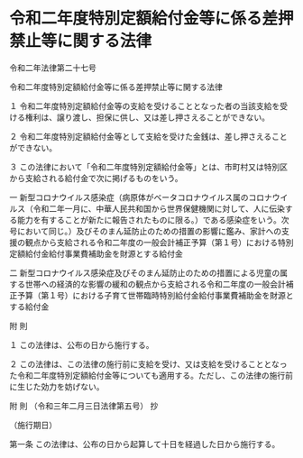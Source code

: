 # 令和二年度特別定額給付金等に係る差押禁止等に関する法律

令和二年法律第二十七号

令和二年度特別定額給付金等に係る差押禁止等に関する法律

１ 令和二年度特別定額給付金等の支給を受けることとなった者の当該支給を受ける権利は、譲り渡し、担保に供し、又は差し押さえることができない。

２ 令和二年度特別定額給付金等として支給を受けた金銭は、差し押さえることができない。

３ この法律において「令和二年度特別定額給付金等」とは、市町村又は特別区から支給される給付金で次に掲げるものをいう。

一 新型コロナウイルス感染症（病原体がベータコロナウイルス属のコロナウイルス（令和二年一月に、中華人民共和国から世界保健機関に対して、人に伝染する能力を有することが新たに報告されたものに限る。）である感染症をいう。次号において同じ。）及びそのまん延防止のための措置の影響に鑑み、家計への支援の観点から支給される令和二年度の一般会計補正予算（第１号）における特別定額給付金給付事業費補助金を財源とする給付金

二 新型コロナウイルス感染症及びそのまん延防止のための措置による児童の属する世帯への経済的な影響の緩和の観点から支給される令和二年度の一般会計補正予算（第１号）における子育て世帯臨時特別給付金給付事業費補助金を財源とする給付金

附 則

１ この法律は、公布の日から施行する。

２ この法律は、この法律の施行前に支給を受け、又は支給を受けることとなった令和二年度特別定額給付金等についても適用する。ただし、この法律の施行前に生じた効力を妨げない。

附 則 （令和三年二月三日法律第五号） 抄

（施行期日）

第一条 この法律は、公布の日から起算して十日を経過した日から施行する。
